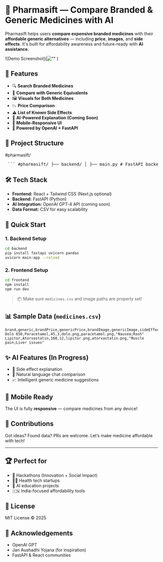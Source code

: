 
# 💊 Pharmasift — Compare Branded & Generic Medicines with AI

Pharmasift helps users **compare expensive branded medicines** with their **affordable generic alternatives** — including **price**, **images**, and **side effects**. It's built for affordability awareness and future-ready with **AI assistance**.

![Demo Screenshot](!["<img width="1311" height="633" alt="pharma1" src="https://github.com/user-attachments/assets/2176545d-fdd4-4b91-ad54-40a784eaf313" />"]()
) 


## 🚀 Features

- 🔍 **Search Branded Medicines**
- 🧾 **Compare with Generic Equivalents**
- 🖼️ **Visuals for Both Medicines**
- 📉 **Price Comparison**
- ⚠️ **List of Known Side Effects**
- 🤖 **AI-Powered Explanation (Coming Soon)**
- 📱 **Mobile-Responsive UI**
- 🧠 **Powered by OpenAI + FastAPI**



## 📂 Project Structure



#pharmasift/
<pre lang="markdown"> ``` #pharmasift/ ├── backend/ │ ├── main.py # FastAPI backend │ ├── medicines.csv # Real medicine data │ └── static/images/ # Medicine images ├── frontend/ │ ├── pages/ │ ├── components/ │ │ └── CompareSection.tsx # Compare UI with Tailwind │ └── public/ │ └── images/ # Synced frontend images ├── README.md └── package.json / requirements.txt ``` </pre>


## 🛠️ Tech Stack

- **Frontend:** React + Tailwind CSS (Next.js optional)
- **Backend:** FastAPI (Python)
- **AI Integration:** OpenAI GPT-4 API (coming soon)
- **Data Format:** CSV for easy scalability



## 🧪 Quick Start

### 1. Backend Setup

```bash
cd backend
pip install fastapi uvicorn pandas
uvicorn main:app --reload
````

### 2. Frontend Setup

```bash
cd frontend
npm install
npm run dev
```

> 📦 Make sure `medicines.csv` and image paths are properly set!



## 📊 Sample Data (`medicines.csv`)

```csv
brand,generic,brandPrice,genericPrice,brandImage,genericImage,sideEffects
Dolo 650,Paracetamol,45,3,dolo.png,paracetamol.png,"Nausea;Rash"
Lipitor,Atorvastatin,160,12,lipitor.png,atorvastatin.png,"Muscle pain;Liver issues"
```



## ✨ AI Features (In Progress)

* 🧠 Side effect explanation
* 💬 Natural language chat comparison
* 📈 Intelligent generic medicine suggestions



## 📱 Mobile Ready

The UI is fully **responsive** — compare medicines from any device!



## 🤝 Contributions

Got ideas? Found data? PRs are welcome. Let’s make medicine affordable with tech!

---

## 🏆 Perfect for

* 🚀 Hackathons (Innovation + Social Impact)
* 🧑‍⚕️ Health tech startups
* 🧠 AI education projects
* 🇮🇳 India-focused affordability tools



## 📃 License

MIT License © 2025



## 🙌 Acknowledgements

* OpenAI GPT
* Jan Aushadhi Yojana (for inspiration)
* FastAPI & React communities

```


